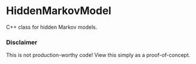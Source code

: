 # HiddenMarkovModel
C++ class for hidden Markov models.

### Disclaimer
This is not production-worthy code! View this simply as a proof-of-concept.
